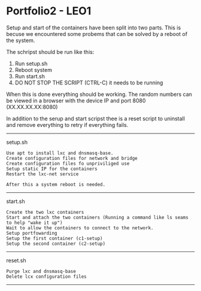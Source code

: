 # Portfolio2 - LEO1

Setup and start of the containers have been split into two parts. This is becuse we encountered some probems that can be solved by a reboot of the system.

The schripst should be run like this:

1. Run setup.sh
2. Reboot system
3. Run start.sh
4. DO NOT STOP THE SCRIPT (CTRL-C) it needs to be running

When this is done everything should be working.
The random numbers can be viewed in a browser with the device IP and port 8080 (XX.XX.XX.XX:8080)

In addition to the serup and start scripst thee is a reset script to uninstall and remove everything to retry if everything fails. 

-----------------------------------------------------------------------------------------------------------------

setup.sh

	Use apt to install lxc and dnsmasq-base.
	Create configuration files for network and bridge
	Create configuration files fo unpriviliged use
	Setup static IP for the containers
	Restart the lxc-net service

	After this a system reboot is needed. 

----------------------------------------------------------------------------------------------------------------
	
start.sh

	Create the two lxc containers
	Start and attach the two containers (Running a command like ls seams to help "wake it up")
	Wait to allow the containers to connect to the network.
	Setup portfowarding
	Setup the first container (c1-setup)
	Setup the second container (c2-setup)

----------------------------------------------------------------------------------------------------------------
	
reset.sh

    Purge lxc and dnsmasq-base
	Delete lcx configuration files
	
----------------------------------------------------------------------------------------------------------------
